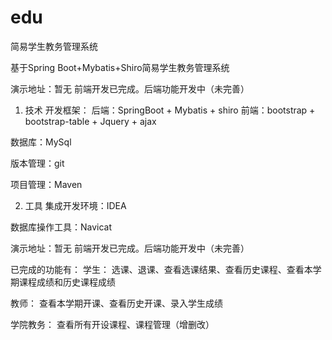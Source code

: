# edu
简易学生教务管理系统

基于Spring Boot+Mybatis+Shiro简易学生教务管理系统

演示地址：暂无
前端开发已完成。后端功能开发中（未完善）

1. 技术
开发框架：
后端：SpringBoot + Mybatis + shiro 
前端：bootstrap + bootstrap-table + Jquery + ajax

数据库：MySql

版本管理：git

项目管理：Maven

2. 工具
集成开发环境：IDEA

数据库操作工具：Navicat

演示地址：暂无
前端开发已完成。后端功能开发中（未完善）

已完成的功能有：
学生：
选课、退课、查看选课结果、查看历史课程、查看本学期课程成绩和历史课程成绩

教师：
查看本学期开课、查看历史开课、录入学生成绩

学院教务：
查看所有开设课程、课程管理（增删改）
